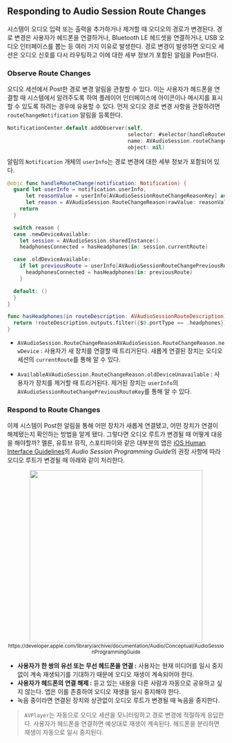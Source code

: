 ## Responding to Audio Session Route Changes

시스템이 오디오 입력 또는 출력을 추가하거나 제거할 때 오디오의 경로가 변경된다. 경로 변경은 사용자가 헤드폰을 연결하거나, Bluetooth LE 헤드셋을 연결하거나, USB 오디오 인터페이스를 뽑는 등 여러 가지 이유로 발생한다. 경로 변경이 발생하면 오디오 세션은 오디오 신호를 다시 라우팅하고 이에 대한 세부 정보가 포함된 알림을 Post한다.

### Observe Route Changes

오디오 세션에서 Post한 경로 변경 알림을 관찰할 수 있다. 이는 사용자가 헤드폰을 연결할 때 시스템에서 알려주도록 하여 플레이어 인터페이스에 아이콘이나 메시지를 표시할 수 있도록 하려는 경우에 유용할 수 있다. 먼저 오디오 경로 변경 사항을 관찰하려면 `routeChangeNotification` 알림을 등록한다.

```swift
NotificationCenter.default.addObserver(self,
                                       selector: #selector(handleRouteChange),
                                       name: AVAudioSession.routeChangeNotification,
                                       object: nil)
```

알림의 `Notification` 개체의 `userInfo`는 경로 변경에 대한 세부 정보가 포함되어 있다. 

```swift
@objc func handleRouteChange(notification: Notification) {
  guard let userInfo = notification.userInfo,
      let reasonValue = userInfo[AVAudioSessionRouteChangeReasonKey] as? UInt,
      let reason = AVAudioSession.RouteChangeReason(rawValue: reasonValue) else {
    return
  }

  switch reason {
  case .newDeviceAvailable:
    let session = AVAudioSession.sharedInstance()
    headphonesConnected = hasHeadphones(in: session.currentRoute)

  case .oldDeviceAvailable:
    if let previousRoute = userInfo[AVAudioSessionRouteChangePreviousRouteKey] as? AVAudioSessionRouteDescription {
      headphonesConnected = hasHeadphones(in: previousRoute)
    }

  default: ()
  }
}

func hasHeadphones(in routeDescription: AVAudioSessionRouteDescription) -> Bool {
  return !routeDescription.outputs.filter({$0.portType == .headphones}).isEmpty
}
```

- `AVAudioSession.RouteChangeReasonAVAudioSession.RouteChangeReason.newDevice` : 사용자가 새 장치를 연결할 때 트리거된다. 새롭게 연결된 장치는 오디오 세션의 `currentRoute`를 통해 알 수 있다.

- `AvailableAVAudioSession.RouteChangeReason.oldDeviceUnavailable` : 사용자가 장치를 제거할 때 트리거된다. 제거된 장치는 `userInfo`의 `AVAudioSessionRouteChangePreviousRouteKey`를 통해 알 수 있다.

### Respond to Route Changes

이제 시스템이 Post한 알림을 통해 어떤 장치가 새롭게 연결됐고, 어떤 장치가 연결이 해제됐는지 확인하는 방법을 알게 됐다. 그렇다면 오디오 루트가 변경될 때 어떻게 대응을 해야할까? 멜론, 유튜브 뮤직, 스포티파이와 같은 대부분의 앱은 [iOS Human Interface Guidelines](https://developer.apple.com/design/human-interface-guidelines/platforms/designing-for-ios)의 *Audio Session Programming Guide*의 권장 사항에 따라 오디오 루트가 변경될 때 아래와 같이 처리한다.

<p align="center">
<img src="https://user-images.githubusercontent.com/61190690/178384206-8df86bd6-1050-437e-bd9a-0d37e415adb3.png" height="400">
<sub>https://developer.apple.com/library/archive/documentation/Audio/Conceptual/AudioSessionProgrammingGuide</sub>
</p>

- **사용자가 한 쌍의 유선 또는 무선 헤드폰을 연결 :** 사용자는 현재 미디어를 일시 중지 없이 계속 재생되기를 기대하기 때문에 오디오 재생이 계속되어야 한다.
- **사용자가 헤드폰의 연결 해제 :** 듣고 있는 내용을 다른 사람과 자동으로 공유하고 싶지 않는다. 앱은 이를 존중하여 오디오 재생을 일시 중지해야 한다.
- 녹음 중이라면 연결된 장치와 상관없이 오디오 루트가 변경될 때 녹음을 중지한다.

> `AVPlayer`는 자동으로 오디오 세션을 모니터링하고 경로 변경에 적절하게 응답한다. 사용자가 헤드폰을 연결하면 예상대로 재생이 계속된다. 헤드폰을 분리하면 재생이 자동으로 일시 중지된다.
